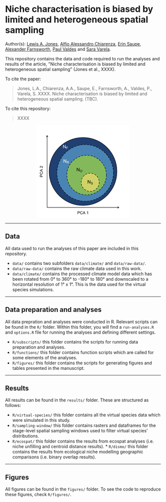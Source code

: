 # Niche characterisation is biased by limited and heterogeneous spatial sampling

Author(s): [Lewis A. Jones](mailto:LewisA.Jones@outlook.com), [Alfio Alessandro Chiarenza](mailto:a.chiarenza15@gmail.com), [Erin Saupe](erin.saupe@earth.ox.ac.uk), [Alexander Farnsworth](alex.Farnsworth@bristol.ac.uk), [Paul Valdes](P.J.Valdes@bristol.ac.uk) and [Sara Varela](sara.varela@uvigo.es).

This repository contains the data and code required to run the analyses and results of the article, "Niche characterisation is biased by limited and heterogeneous spatial sampling" (Jones et al., XXXX). 

To cite the paper: 
> Jones, L.A., Chiarenza, A.A., Saupe, E., Farnsworth, A., Valdes, P., Varela, S. XXXX. Niche characterisation is biased by limited and heterogeneous spatial sampling. (TBC).

To cite this repository:
> XXXX

<p align="center">
<img src="figures/niche_completeness.png" width="300" height= auto />
</p>

-------
## Data
All data used to run the analyses of this paper are included in this repository.

* `data/` contains two subfolders `data/climate/` and `data/raw-data/`.
* `data/raw-data/` contains the raw climate data used in this work.
* `data/climate/` contains the processed climate model data which has been rotated from 0&deg; to 360&deg; to -180&deg; to 180&deg; and downscaled to a horizontal resolution of 1&deg; x 1&deg;. This is the data used for the virtual species simulations.

-------
## Data preparation and analyses
All data prepration and analyses were conducted in R. Relevant scripts can be found in the `R/` folder. Within this folder, you will find a `run-analyses.R` and `options.R` file for running the analyses and defining different settings.

* `R/subscripts/` this folder contains the scripts for running data preparation and analyses.
* `R/functions/` this folder contains function scripts which are called for some elements of the analyses.
* `R/figures/` this folder contains the scripts for generating figures and tables presented in the manuscript.

-------
## Results
All results can be found in the `results/` folder. These are structured as follows:

* `R/virtual-species/` this folder contains all the virtual species data which were simulated in this study. 
* `R/sampling-window/` this folder contains rasters and dataframes for the stage-level spatial sampling windows used to filter virtual species' distributions.
* `R/ecospat/` this folder contains the results from ecospat analyses (i.e. niche unfilling and centroid distance results). * `R/dismo/` this folder contains the results from ecological niche modelling geographic comparisons (i.e. binary overlap results).

-------
## Figures
All figures can be found in the `figures/` folder. To see the code to reproduce these figures, check `R/figures/`.


 
